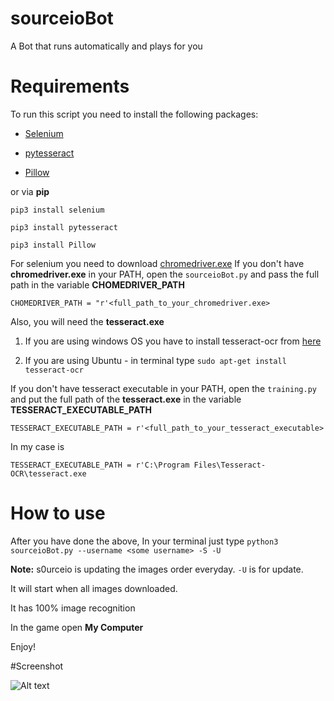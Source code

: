 # sourceioBot
A Βot that runs automatically and plays for you

# Requirements

To run this script you need to install the following packages:

- [Selenium](https://selenium-python.readthedocs.io/)

- [pytesseract](https://pypi.org/project/pytesseract/)

- [Pillow](https://pillow.readthedocs.io/en/stable/installation.html)

or via **pip**

```pip3 install selenium```

```pip3 install pytesseract```

```pip3 install Pillow```

For selenium you need to download [chromedriver.exe](https://chromedriver.chromium.org/)
If you don't have **chromedriver.exe** in your PATH, open the ```sourceioBot.py``` and pass the full path in the variable **CHOMEDRIVER_PATH** 

```CHOMEDRIVER_PATH = "r'<full_path_to_your_chromedriver.exe>```

Also, you will need the **tesseract.exe**

1. If you are using windows OS you have to install tesseract-ocr from [here](https://github.com/UB-Mannheim/tesseract/wiki)

2. If you are using Ubuntu - in terminal type ```sudo apt-get install tesseract-ocr```

If you don't have tesseract executable in your PATH, open the ```training.py``` and put the full path of the **tesseract.exe** in the variable **TESSERACT_EXECUTABLE_PATH**  

```TESSERACT_EXECUTABLE_PATH = r'<full_path_to_your_tesseract_executable>``` 

In my case is 

```TESSERACT_EXECUTABLE_PATH = r'C:\Program Files\Tesseract-OCR\tesseract.exe```


# How to use

After you have done the above, 
In your terminal just type ```python3 sourceioBot.py --username <some username> -S -U``` 

**Note:** s0urceio is updating the images order everyday. `-U` is for update.

It will start when all images downloaded.

It has 100% image recognition

In the game open **My Computer**

Enjoy!


#Screenshot

![Alt text](https://github.com/alexdotis/sourceioBot/blob/master/Screenshot3.png)

